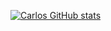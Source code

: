 [![Carlos GitHub stats](https://github-readme-stats.vercel.app/api?username=iCarlosLeandro&show_icons=true)](https://github.com/iCarlosLeandro/github-readme-stats)
